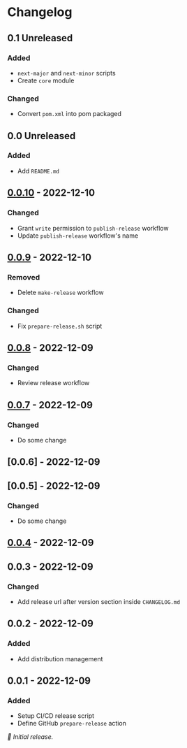 # Changelog    

## 0.1 Unreleased
### Added
- `next-major` and `next-minor` scripts
- Create `core` module
### Changed
- Convert `pom.xml` into pom packaged

## 0.0 Unreleased
### Added
- Add `README.md`

## [0.0.10] - 2022-12-10
### Changed
- Grant `write` permission to `publish-release` workflow
- Update `publish-release` workflow's name

## [0.0.9] - 2022-12-10
### Removed
- Delete `make-release` workflow

### Changed
- Fix `prepare-release.sh` script

## [0.0.8] - 2022-12-09
### Changed
- Review release workflow

## [0.0.7] - 2022-12-09

### Changed
- Do some change

## [0.0.6] - 2022-12-09

## [0.0.5] - 2022-12-09
### Changed
- Do some change

## [0.0.4] - 2022-12-09

## 0.0.3 - 2022-12-09
### Changed
- Add release url after version section inside `CHANGELOG.md`

## 0.0.2 - 2022-12-09
### Added
- Add distribution management

## 0.0.1 - 2022-12-09

### Added
- Setup CI/CD release script
- Define GitHub `prepare-release` action

_:seedling: Initial release._

[0.0.4]: https://github.com/alessandro-modolo/releases/tag/v0.0.4
[0.0.4]: https://github.com/alessandro-modolo/releases/tag/v0.0.5
[0.0.7]: https://github.com/alessandro-modolo/releases/tag/v0.0.7
[0.0.8]: https://github.com/alessandro-modolo/releases/tag/v0.0.8
[0.0.9]: https://github.com/alessandro-modolo/releases/tag/v0.0.9
[0.0.10]: https://github.com/alessandro-modolo/releases/tag/v0.0.10
